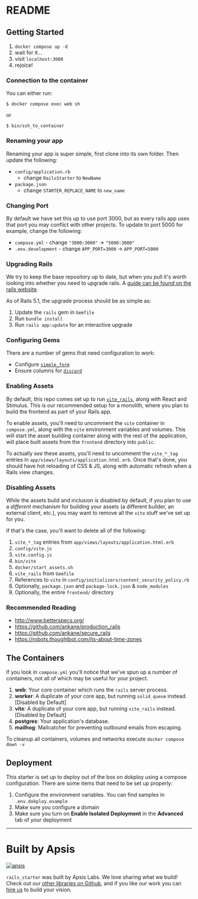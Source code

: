 # README

## Getting Started

1. `docker compose up -d`
2. wait for it...
3. visit `localhost:3000`
4. rejoice!

### Connection to the container

You can either run:

```
$ docker compose exec web sh
```

or

```
$ bin/ssh_to_container
```

### Renaming your app

Renaming your app is super simple, first clone into its own folder. Then update the following:

* `config/application.rb`
  * change `RailsStarter` to `NewName`
* `package.json`
  * change `STARTER_REPLACE_NAME` to `new_name`

### Changing Port

By default we have set this up to use port 3000, but as every rails app uses that port you may conflict with other projects. To update to port 5000 for example, change the following:

* `compose.yml` - change `"3000:3000"` -> `"5000:3000"`
* `.env.development` - change `APP_PORT=3000` -> `APP_PORT=5000`

### Upgrading Rails

We try to keep the base repository up to date, but when you pull it's worth looking into whether you need to upgrade rails. A [guide can be found on the rails website](http://guides.rubyonrails.org/upgrading_ruby_on_rails.html).

As of Rails 5.1, the upgrade process should be as simple as:

1. Update the `rails` gem in `Gemfile`
2. Run `bundle install`
3. Run `rails app:update` for an interactive upgrade

### Configuring Gems

There are a number of gems that need configuration to work:

- Configure [`simple_form`](https://github.com/plataformatec/simple_form)
- Ensure columns for [`discard`](https://github.com/jhawthorn/discard)

### Enabling Assets

By default, this repo comes set up to run [`vite_rails`](https://vite-ruby.netlify.app/), along with React and Stimulus. This is our recommended setup for a monolith, where you plan to build the frontend as part of your Rails app.

To enable assets, you'll need to uncomment the `vite` container in `compose.yml`, along with the `vite` environment variables and volumes. This will start the asset building container along with the rest of the application, will place built assets from the `frontend` directory into `public`.

To actually _see_ these assets, you'll need to uncomment the `vite_*_tag` entries in `app/views/layouts/application.html.erb`. Once that's done, you should have hot reloading of CSS & JS, along with automatic refresh when a Rails view changes.

### Disabling Assets

While the assets build and inclusion is disabled by default, if you plan to use a _different_ mechanism for building your assets (a different builder, an external client, etc.), you may want to remove all the `vite` stuff we've set up for you.

If that's the case, you'll want to delete all of the following:

1. `vite_*_tag` entries from `app/views/layouts/application.html.erb`
2. `config/vite.js`
3. `vite.config.js`
4. `bin/vite`
5. `docker/start_assets.sh`
6. `vite_rails` from `Gemfile`
7. References to `vite` in `config/initializers/content_security_policy.rb`
8. Optionally, `package.json` and `package-lock.json` & `node_modules`
9. Optionally, the entire `frontend/` directory

### Recommended Reading

- http://www.betterspecs.org/
- https://github.com/ankane/production_rails
- https://github.com/ankane/secure_rails
- https://robots.thoughtbot.com/its-about-time-zones

## The Containers

If you look in `compose.yml` you'll notice that we've spun up a number of containers, not all of which may be useful for your project.

1. **web**: Your core container which runs the `rails` server process.
2. **worker**: A duplicate of your core app, but running `solid_queue` instead. [Disabled by Default]
3. **vite**: A duplicate of your core app, but running `vite_rails` instead. [Disabled by Default]
4. **postgres**: Your application's database.
5. **mailhog**: Mailcatcher for preventing outbound emails from escaping.

To cleanup all containers, volumes and networks execute `docker compose down -v`

## Deployment

This starter is set up to deploy out of the box on dokploy using a compose configuration. There are some items that need to be set up properly:

1. Configure the environment variables. You can find samples in `.env.dokploy.example`
2. Make sure you configure a domain
3. Make sure you turn on **Enable Isolated Deployment** in the **Advanced** tab of your deployment

---

# Built by Apsis

[![apsis](https://s3-us-west-2.amazonaws.com/apsiscdn/apsis.png)](https://www.apsis.io)

`rails_starter` was built by Apsis Labs. We love sharing what we build! Check out our [other libraries on Github](https://github.com/apsislabs), and if you like our work you can [hire us](https://www.apsis.io/work-with-us/) to build your vision.
